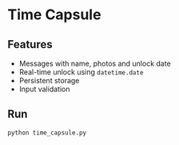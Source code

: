# Time Capsule

## Features
- Messages with name, photos and unlock date
- Real-time unlock using `datetime.date`
- Persistent storage
- Input validation

## Run
```bash
python time_capsule.py